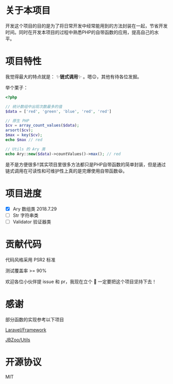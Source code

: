 # 关于本项目

开发这个项目的目的是为了将日常开发中经常能用到的方法封装在一起，节省开发时间。同时在开发本项目的过程中熟悉PHP的自带函数的应用，提高自己的水平。

# 项目特性

我觉得最大的特点就是： :sparkles:**链式调用**:sparkles: 。嗯:wink:，其他有待各位发掘。

举个栗子：

``` php
<?php

// 统计数组中出现次数最多的值
$data = ['red', 'green', 'blue', 'red', 'red']

// 原生 PHP
$cv = array_count_values($data);
arsort($cv);
$max = key($cv);
echo $max // red

// Utils 的 Ary 类
echo Ary::new($data)->countValues()->max(); // red

```

是不是方便很多:bangbang:其实项目里很多方法都只是PHP自带函数的简单封装，但是通过链式调用在可读性和可维护性上真的是完爆使用自带函数:laughing:。

# 项目进度

- [x] Ary 数组类 2018.7.29
- [ ] Str 字符串类
- [ ] Validator 验证器类

# 贡献代码

代码风格采用 PSR2 标准

测试覆盖率 >= 90%

欢迎各位小伙伴提 issue 和 pr，我现在立个 :triangular_flag_on_post: 一定要把这个项目坚持下去！

# 感谢

部分函数的实现参考以下项目

[Laravel/Framework](https://github.com/laravel/framework)

[JBZoo/Utils](https://github.com/JBZoo/Utils)

# 开源协议

MIT